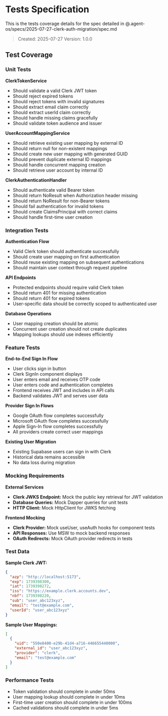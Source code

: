 # Tests Specification

This is the tests coverage details for the spec detailed in @.agent-os/specs/2025-07-27-clerk-auth-migration/spec.md

> Created: 2025-07-27
> Version: 1.0.0

## Test Coverage

### Unit Tests

**ClerkTokenService**
- Should validate a valid Clerk JWT token
- Should reject expired tokens
- Should reject tokens with invalid signatures
- Should extract email claim correctly
- Should extract userId claim correctly
- Should handle missing claims gracefully
- Should validate token audience and issuer

**UserAccountMappingService**
- Should retrieve existing user mapping by external ID
- Should return null for non-existent mappings
- Should create new user mapping with generated GUID
- Should prevent duplicate external ID mappings
- Should handle concurrent mapping creation
- Should retrieve user account by internal ID

**ClerkAuthenticationHandler**
- Should authenticate valid Bearer token
- Should return NoResult when Authorization header missing
- Should return NoResult for non-Bearer tokens
- Should fail authentication for invalid tokens
- Should create ClaimsPrincipal with correct claims
- Should handle first-time user creation

### Integration Tests

**Authentication Flow**
- Valid Clerk token should authenticate successfully
- Should create user mapping on first authentication
- Should reuse existing mapping on subsequent authentications
- Should maintain user context through request pipeline

**API Endpoints**
- Protected endpoints should require valid Clerk token
- Should return 401 for missing authentication
- Should return 401 for expired tokens
- User-specific data should be correctly scoped to authenticated user

**Database Operations**
- User mapping creation should be atomic
- Concurrent user creation should not create duplicates
- Mapping lookups should use indexes efficiently

### Feature Tests

**End-to-End Sign In Flow**
- User clicks sign in button
- Clerk SignIn component displays
- User enters email and receives OTP code
- User enters code and authentication completes
- Frontend receives JWT and includes in API calls
- Backend validates JWT and serves user data

**Provider Sign In Flows**
- Google OAuth flow completes successfully
- Microsoft OAuth flow completes successfully  
- Apple Sign-In flow completes successfully
- All providers create correct user mappings

**Existing User Migration**
- Existing Supabase users can sign in with Clerk
- Historical data remains accessible
- No data loss during migration

### Mocking Requirements

**External Services**
- **Clerk JWKS Endpoint:** Mock the public key retrieval for JWT validation
- **Database Queries:** Mock Dapper queries for unit tests
- **HTTP Client:** Mock HttpClient for JWKS fetching

**Frontend Mocking**
- **Clerk Provider:** Mock useUser, useAuth hooks for component tests
- **API Responses:** Use MSW to mock backend responses
- **OAuth Redirects:** Mock OAuth provider redirects in tests

### Test Data

**Sample Clerk JWT:**
```json
{
  "azp": "http://localhost:5173",
  "exp": 1739398300,
  "iat": 1739398272,
  "iss": "https://example.clerk.accounts.dev",
  "nbf": 1739398220,
  "sub": "user_abc123xyz",
  "email": "test@example.com",
  "userId": "user_abc123xyz"
}
```

**Sample User Mappings:**
```json
[
  {
    "uid": "550e8400-e29b-41d4-a716-446655440000",
    "external_id": "user_abc123xyz",
    "provider": "clerk",
    "email": "test@example.com"
  }
]
```

### Performance Tests

- Token validation should complete in under 50ms
- User mapping lookup should complete in under 10ms
- First-time user creation should complete in under 100ms
- Cached validations should complete in under 5ms